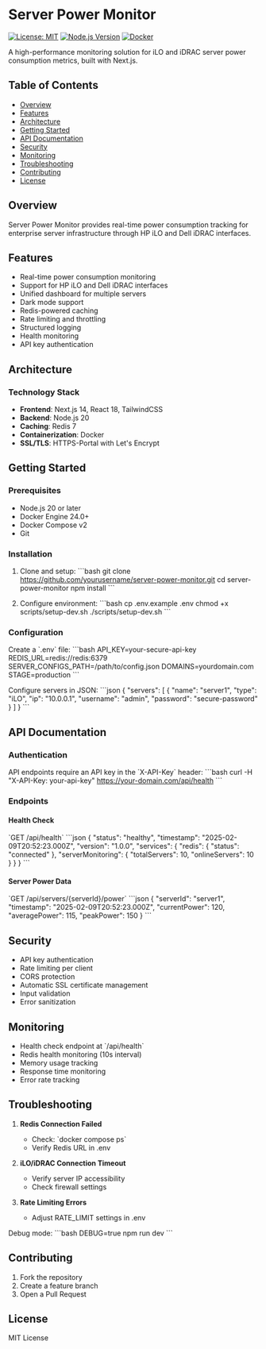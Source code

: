 # Server Power Monitor

[![License: MIT](https://img.shields.io/badge/License-MIT-yellow.svg)](https://opensource.org/licenses/MIT)
[![Node.js Version](https://img.shields.io/badge/node-%3E%3D20.0.0-brightgreen)](https://nodejs.org)
[![Docker](https://img.shields.io/badge/docker-%3E%3D24.0.0-blue)](https://www.docker.com/)

A high-performance monitoring solution for iLO and iDRAC server power consumption metrics, built with Next.js.

## Table of Contents
- [Overview](#overview)
- [Features](#features)
- [Architecture](#architecture)
- [Getting Started](#getting-started)
- [API Documentation](#api-documentation)
- [Security](#security)
- [Monitoring](#monitoring)
- [Troubleshooting](#troubleshooting)
- [Contributing](#contributing)
- [License](#license)

## Overview

Server Power Monitor provides real-time power consumption tracking for enterprise server infrastructure through HP iLO and Dell iDRAC interfaces.

## Features

- Real-time power consumption monitoring
- Support for HP iLO and Dell iDRAC interfaces
- Unified dashboard for multiple servers
- Dark mode support
- Redis-powered caching
- Rate limiting and throttling
- Structured logging
- Health monitoring
- API key authentication

## Architecture

### Technology Stack
- **Frontend**: Next.js 14, React 18, TailwindCSS
- **Backend**: Node.js 20
- **Caching**: Redis 7
- **Containerization**: Docker
- **SSL/TLS**: HTTPS-Portal with Let's Encrypt

## Getting Started

### Prerequisites
- Node.js 20 or later
- Docker Engine 24.0+
- Docker Compose v2
- Git

### Installation

1. Clone and setup:
\`\`\`bash
git clone https://github.com/yourusername/server-power-monitor.git
cd server-power-monitor
npm install
\`\`\`

2. Configure environment:
\`\`\`bash
cp .env.example .env
chmod +x scripts/setup-dev.sh
./scripts/setup-dev.sh
\`\`\`

### Configuration

Create a \`.env\` file:
\`\`\`bash
API_KEY=your-secure-api-key
REDIS_URL=redis://redis:6379
SERVER_CONFIGS_PATH=/path/to/config.json
DOMAINS=yourdomain.com
STAGE=production
\`\`\`

Configure servers in JSON:
\`\`\`json
{
  "servers": [
    {
      "name": "server1",
      "type": "iLO",
      "ip": "10.0.0.1",
      "username": "admin",
      "password": "secure-password"
    }
  ]
}
\`\`\`

## API Documentation

### Authentication
API endpoints require an API key in the \`X-API-Key\` header:
\`\`\`bash
curl -H "X-API-Key: your-api-key" https://your-domain.com/api/health
\`\`\`

### Endpoints

#### Health Check
\`GET /api/health\`
\`\`\`json
{
  "status": "healthy",
  "timestamp": "2025-02-09T20:52:23.000Z",
  "version": "1.0.0",
  "services": {
    "redis": { "status": "connected" },
    "serverMonitoring": {
      "totalServers": 10,
      "onlineServers": 10
    }
  }
}
\`\`\`

#### Server Power Data
\`GET /api/servers/{serverId}/power\`
\`\`\`json
{
  "serverId": "server1",
  "timestamp": "2025-02-09T20:52:23.000Z",
  "currentPower": 120,
  "averagePower": 115,
  "peakPower": 150
}
\`\`\`

## Security

- API key authentication
- Rate limiting per client
- CORS protection
- Automatic SSL certificate management
- Input validation
- Error sanitization

## Monitoring

- Health check endpoint at \`/api/health\`
- Redis health monitoring (10s interval)
- Memory usage tracking
- Response time monitoring
- Error rate tracking

## Troubleshooting

1. **Redis Connection Failed**
   - Check: \`docker compose ps\`
   - Verify Redis URL in .env

2. **iLO/iDRAC Connection Timeout**
   - Verify server IP accessibility
   - Check firewall settings

3. **Rate Limiting Errors**
   - Adjust RATE_LIMIT settings in .env

Debug mode:
\`\`\`bash
DEBUG=true npm run dev
\`\`\`

## Contributing

1. Fork the repository
2. Create a feature branch
3. Open a Pull Request

## License

MIT License
